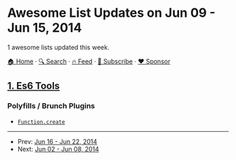 # Awesome List Updates on Jun 09 - Jun 15, 2014

1 awesome lists updated this week.

[🏠 Home](/README.md) · [🔍 Search](https://www.trackawesomelist.com/search/) · [🔥 Feed](https://www.trackawesomelist.com/week/rss.xml) · [📮 Subscribe](https://trackawesomelist.us17.list-manage.com/subscribe?u=d2f0117aa829c83a63ec63c2f&id=36a103854c) · [❤️  Sponsor](https://github.com/sponsors/theowenyoung)



## [1. Es6 Tools](/content/addyosmani/es6-tools/week/README.md)

### Polyfills / Brunch Plugins

*   [`Function.create`](https://github.com/walling/Function.create.js)

---

- Prev: [Jun 16 - Jun 22, 2014](/content/2014/24/README.md)
- Next: [Jun 02 - Jun 08, 2014](/content/2014/22/README.md)